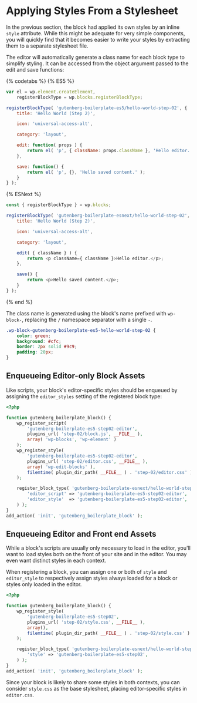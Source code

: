 # Applying Styles From a Stylesheet

In the previous section, the block had applied its own styles by an inline `style` attribute. While this might be adequate for very simple components, you will quickly find that it becomes easier to write your styles by extracting them to a separate stylesheet file.

The editor will automatically generate a class name for each block type to simplify styling. It can be accessed from the object argument passed to the edit and save functions:

{% codetabs %}
{% ES5 %}
```js
var el = wp.element.createElement,
	registerBlockType = wp.blocks.registerBlockType;

registerBlockType( 'gutenberg-boilerplate-es5/hello-world-step-02', {
	title: 'Hello World (Step 2)',

	icon: 'universal-access-alt',

	category: 'layout',

	edit: function( props ) {
		return el( 'p', { className: props.className }, 'Hello editor.' );
	},

	save: function() {
		return el( 'p', {}, 'Hello saved content.' );
	}
} );
```
{% ESNext %}
```js
const { registerBlockType } = wp.blocks;

registerBlockType( 'gutenberg-boilerplate-esnext/hello-world-step-02', {
	title: 'Hello World (Step 2)',

	icon: 'universal-access-alt',

	category: 'layout',

	edit( { className } ) {
		return <p className={ className }>Hello editor.</p>;
	},

	save() {
		return <p>Hello saved content.</p>;
	}
} );
```
{% end %}

The class name is generated using the block's name prefixed with `wp-block-`, replacing the `/` namespace separator with a single `-`.

```css
.wp-block-gutenberg-boilerplate-es5-hello-world-step-02 {
	color: green;
	background: #cfc;
	border: 2px solid #9c9;
	padding: 20px;
}
```

## Enqueueing Editor-only Block Assets

Like scripts, your block's editor-specific styles should be enqueued by assigning the `editor_styles` setting of the registered block type:

```php
<?php

function gutenberg_boilerplate_block() {
	wp_register_script(
		'gutenberg-boilerplate-es5-step02-editor',
		plugins_url( 'step-02/block.js', __FILE__ ),
		array( 'wp-blocks', 'wp-element' )
	);
	wp_register_style(
		'gutenberg-boilerplate-es5-step02-editor',
		plugins_url( 'step-02/editor.css', __FILE__ ),
		array( 'wp-edit-blocks' ),
		filemtime( plugin_dir_path( __FILE__ ) . 'step-02/editor.css' )
	);

	register_block_type( 'gutenberg-boilerplate-esnext/hello-world-step-02', array(
		'editor_script' => 'gutenberg-boilerplate-es5-step02-editor',
		'editor_style'  => 'gutenberg-boilerplate-es5-step02-editor',
	) );
}
add_action( 'init', 'gutenberg_boilerplate_block' );
```

## Enqueueing Editor and Front end Assets

While a block's scripts are usually only necessary to load in the editor, you'll want to load styles both on the front of your site and in the editor. You may even want distinct styles in each context.

When registering a block, you can assign one or both of `style` and `editor_style` to respectively assign styles always loaded for a block or styles only loaded in the editor.

```php
<?php

function gutenberg_boilerplate_block() {
	wp_register_style(
		'gutenberg-boilerplate-es5-step02',
		plugins_url( 'step-02/style.css', __FILE__ ),
		array(),
		filemtime( plugin_dir_path( __FILE__ ) . 'step-02/style.css' )
	);

	register_block_type( 'gutenberg-boilerplate-esnext/hello-world-step-02', array(
		'style' => 'gutenberg-boilerplate-es5-step02',
	) );
}
add_action( 'init', 'gutenberg_boilerplate_block' );
```

Since your block is likely to share some styles in both contexts, you can consider `style.css` as the base stylesheet, placing editor-specific styles in `editor.css`.
